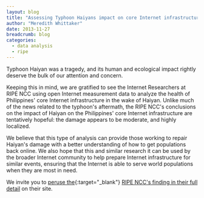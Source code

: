 ```yaml
---
layout: blog
title: "Assessing Typhoon Haiyans impact on core Internet infrastructure measurement tells a story"
author: "Meredith Whittaker"
date: 2013-11-27
breadcrumb: blog
categories:
  - data analysis
  - ripe
---
```


Typhoon Haiyan was a tragedy, and its human and ecological impact rightly deserve the bulk of our attention and concern.

Keeping this in mind, we are gratified to see the Internet Researchers at RIPE NCC using open Internet measurement data to analyze the health of Philippines' core Internet infrastructure in the wake of Haiyan. Unlike much of the news related to the typhoon's aftermath, the RIPE NCC's conclusions on the impact of Haiyan on the Philippines' core Internet infrastructure are tentatively hopeful: the damage appears to be moderate, and highly localized.

<!--more-->

We believe that this type of analysis can provide those working to repair Haiyan's damage with a better understanding of how to get populations back online. We also hope that this and similar research it can be used by the broader Internet community to help prepare Internet infrastructure for similar events, ensuring that the Internet is able to serve world populations when they are most in need.

We invite you to [peruse the](https://labs.ripe.net/Members/emileaben/typhoon-haiyan-what-we-see-in-ripestat-and-ripe-atlas){:target="_blank"} [RIPE NCC's finding in their full detail](https://labs.ripe.net/Members/emileaben/typhoon-haiyan-what-we-see-in-ripestat-and-ripe-atlas) on their site.
